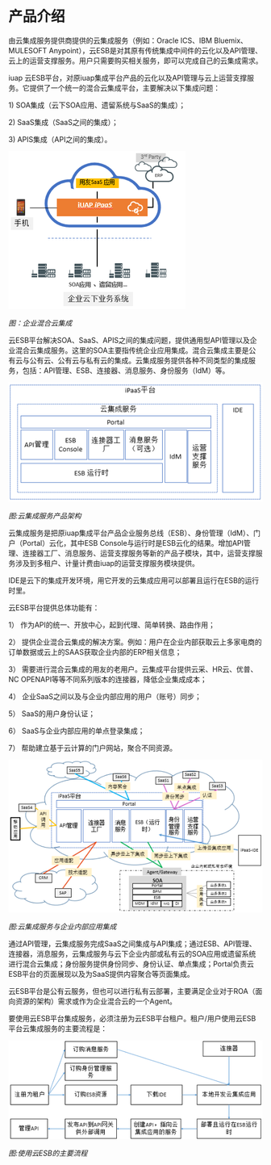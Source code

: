 # 产品介绍

由云集成服务提供商提供的云集成服务（例如：Oracle ICS、IBM Bluemix、MULESOFT Anypoint），云ESB是对其原有传统集成中间件的云化以及API管理、云上的运营支撑服务。用户只需要购买相关服务，即可以完成自己的云集成需求。

iuap 云ESB平台，对原iuap集成平台产品的云化以及API管理与云上运营支撑服务。它提供了一个统一的混合云集成平台，主要解决以下集成问题：

1\) SOA集成（云下SOA应用、遗留系统与SaaS的集成）；

2\) SaaS集成（SaaS之间的集成）；

3\) APIS集成（API之间的集成）。

![](/assets/1-/image3.png)

_图：企业混合云集成_

云ESB平台解决SOA、SaaS、APIS之间的集成问题，提供通用型API管理以及企业混合云集成服务。这里的SOA主要指传统企业应用集成。混合云集成主要是公有云与公有云、公有云与私有云的集成。云集成服务提供各种不同类型的集成服务，包括：API管理、ESB、连接器、消息服务、身份服务（IdM）等。

![](/assets/1-/image4.png)

_图:云集成服务产品架构_


云集成服务是把原iuap集成平台产品企业服务总线（ESB）、身份管理（IdM）、门户（Portal）云化，其中ESB Console与运行时是ESB云化的结果。增加API管理、连接器工厂、消息服务、运营支撑服务等新的产品子模块，其中，运营支撑服务涉及到多租户、计量计费由iuap的运营支撑服务模块提供。

IDE是云下的集成开发环境，用它开发的云集成应用可以部署且运行在ESB的运行时里。

云ESB平台提供总体功能有：

1） 作为API的统一、开放中心，起到代理、简单转换、路由作用；

2） 提供企业混合云集成的解决方案。例如：用户在企业内部获取云上多家电商的订单数据或云上的SAAS获取企业内部的ERP相关信息；

3） 需要进行混合云集成的用友的老用户。云集成平台提供云采、HR云、优普、NC OPENAPI等等不同系列版本的连接器，降低企业集成成本；

4） 企业SaaS之间以及与企业内部应用的用户（账号）同步；

5） SaaS的用户身份认证；

6） SaaS与企业内部应用的单点登录集成；

7） 帮助建立基于云计算的门户网站，聚合不同资源。


![](/assets/1-/image5.png)

_图:云集成服务与企业内部应用集成_

通过API管理，云集成服务完成SaaS之间集成与API集成；通过ESB、API管理、连接器，消息服务，云集成服务与云下企业内部或私有云的SOA应用或遗留系统进行混合云集成；身份服务提供身份同步、身份认证、单点集成；Portal负责云ESB平台的页面展现以及为SaaS提供内容聚合等页面集成。

云ESB平台是公有云服务，但也可以进行私有云部署，主要满足企业对于ROA（面向资源的架构）需求或作为企业混合云的一个Agent。

要使用云ESB平台集成服务，必须注册为云ESB平台租户。租户/用户使用云ESB平台云集成服务的主要流程是：

![](/assets/1-/image6.png)

_图:使用云ESB的主要流程_

